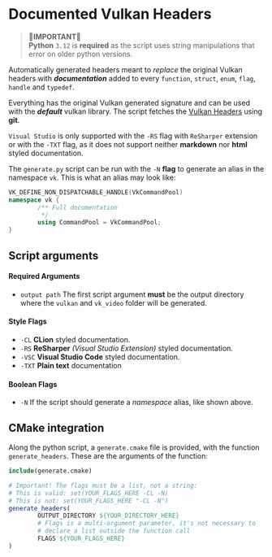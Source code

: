 # Documented Vulkan Headers

> 🔴**IMPORTANT**🔴<br>
> **Python** `3.12` is **required** as the script uses string manipulations that error on
> older python versions.


Automatically generated headers meant to *replace* the original Vulkan headers with ***documentation*** added to 
every `function`, `struct`, `enum`, `flag`, `handle` and `typedef`. 

Everything has the original Vulkan generated signature and can be used with the ***default*** vulkan library.
The script fetches the [Vulkan Headers](https://github.com/KhronosGroup/Vulkan-Headers) using **git**.

`Visual Studio` is only supported with the `-RS` flag with `ReSharper` extension or with the `-TXT` flag, as it does not support neither **markdown** nor **html**
styled documentation.

The `generate.py` script can be run with the `-N` **flag** to generate an alias in the namespace `vk`. 
This is what an alias may look like:

```c++
VK_DEFINE_NON_DISPATCHABLE_HANDLE(VkCommandPool)
namespace vk {
        /** Full documentation
         */
        using CommandPool = VkCommandPool;
}
```

## Script arguments

#### Required Arguments
 - `output path` The first script argument **must** be the output directory where the `vulkan` and `vk_video` folder
   will be generated.

#### Style Flags
 - `-CL` **CLion** styled documentation.
 - `-RS` **ReSharper** *(Visual Studio Extension)* styled documentation.
 - `-VSC` **Visual Studio Code** styled documentation.
 - `-TXT` **Plain text** documentation

#### Boolean Flags
 - `-N` If the script should generate a *namespace* alias, like shown above.

## CMake integration

Along the python script, a `generate.cmake` file is provided, with the function `generate_headers`.
These are the arguments of the function:

```cmake
include(generate.cmake)

# Important! The flags must be a list, not a string:
# This is valid: set(YOUR_FLAGS_HERE -CL -N)
# This is not: set(YOUR_FLAGS_HERE "-CL -N")
generate_headers(
        OUTPUT_DIRECTORY ${YOUR_DIRECTORY_HERE}
        # Flags is a multi-argument parameter, it's not necessary to
        # declare a list outside the function call
        FLAGS ${YOUR_FLAGS_HERE}
)
```
